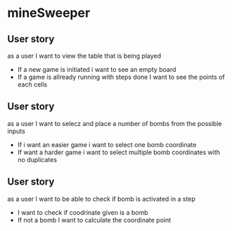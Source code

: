# mineSweeper 


## User story 
 as a user I want to view the table that is being played
- If a new game is initiated i want to see an empty board
- If a game is allready running with steps done I want to see the points of each cells 

## User story 
 as a user I want to selecz and place a number of bombs from the possible inputs 
- If i want an easier game i want to select one bomb coordinate 
- If want a harder game i want to select multiple bomb coordinates with no duplicates 

## User story 
 as a user I want to be able to check if bomb is activated in a step
- I want to check if coodrinate given is a bomb
- If not a bomb I want to calculate the coordinate point